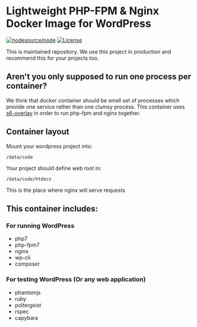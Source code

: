 # Lightweight PHP-FPM & Nginx Docker Image for WordPress
[![nodesource/node](http://dockeri.co/image/devgeniem/alpine-wordpress)](https://registry.hub.docker.com/u/devgeniem/alpine-wordpress/)
[![License](http://img.shields.io/:license-mit-blue.svg?style=flat-square)](http://badges.mit-license.org)

This is maintained repository. We use this project in production and recommend this for your projects too.

## Aren't you only supposed to run one process per container?
We think that docker container should be small set of processes which provide one service rather than one clumsy process. This container uses [s6-overlay](https://github.com/just-containers/s6-overlay) in order to run php-fpm and nginx together.

## Container layout
Mount your wordpress project into:
```
/data/code
```

Your project should define web root in:
```
/data/code/htdocs
```
This is the place where nginx will serve requests

## This container includes:
### For running WordPress
- php7
- php-fpm7
- nginx
- wp-cli
- composer

### For testing WordPress (Or any web application)
- phantomjs
- ruby
- poltergeist
- rspec
- capybara
